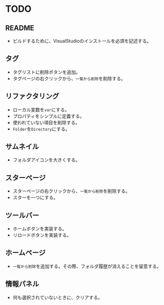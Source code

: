 # TODO
## README
* ビルドするために、VisualStudioのインストールを必須を記述する。
## タグ
* タグリストに削除ボタンを追加。
* タグページの右クリックから、`一覧から削除`を削除する。
## リファクタリング 
* ローカル変数を`var`にする。
* プロパティをシンプルに定義する。
* 使われていない項目を削除する。
* `Folder`を`Directory`にする。
## サムネイル
* フォルダアイコンを大きくする。
## スターページ
* スターページの右クリックから、`一覧から削除`を削除する。
* スターを一つにする。
## ツールバー
* ホームボタンを実装する。
* リロードボタンを実装する。
## ホームページ
* `一覧から削除`を追加する。その際、フォルダ履歴が消えることを留意する。
## 情報パネル
* 何も選択されていないときに、クリアする。